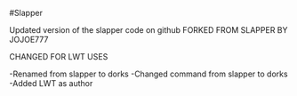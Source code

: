 #Slapper

Updated version of the slapper code on github
FORKED FROM SLAPPER BY JOJOE777

CHANGED FOR LWT USES

-Renamed from slapper to dorks
-Changed command from slapper to dorks
-Added LWT as author